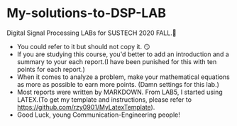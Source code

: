 # My-solutions-to-DSP-LAB
Digital Signal Processing LABs for SUSTECH 2020 FALL.:carrot:
+ You could refer to it but should not copy it. :smirk:
+ If you are studying this course, you'd better to add an introduction and a summary to your each report.(I have been punished for this with ten points for each report.)
+ When it comes to analyze a problem, make your mathematical equations as more as possible to earn more points. (Damn settings for this lab.)
+ Most reports were written by MARKDOWN. From LAB5, I started using LATEX.(To get my template and instructions, please refer to <https://github.com/rzy0901/MyLatexTemplate>).
+ Good Luck, young Communication-Engineering people!
